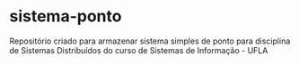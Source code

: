 sistema-ponto
=============

Repositório criado para armazenar sistema simples de ponto para disciplina de Sistemas Distribuídos do curso de Sistemas de Informação - UFLA
